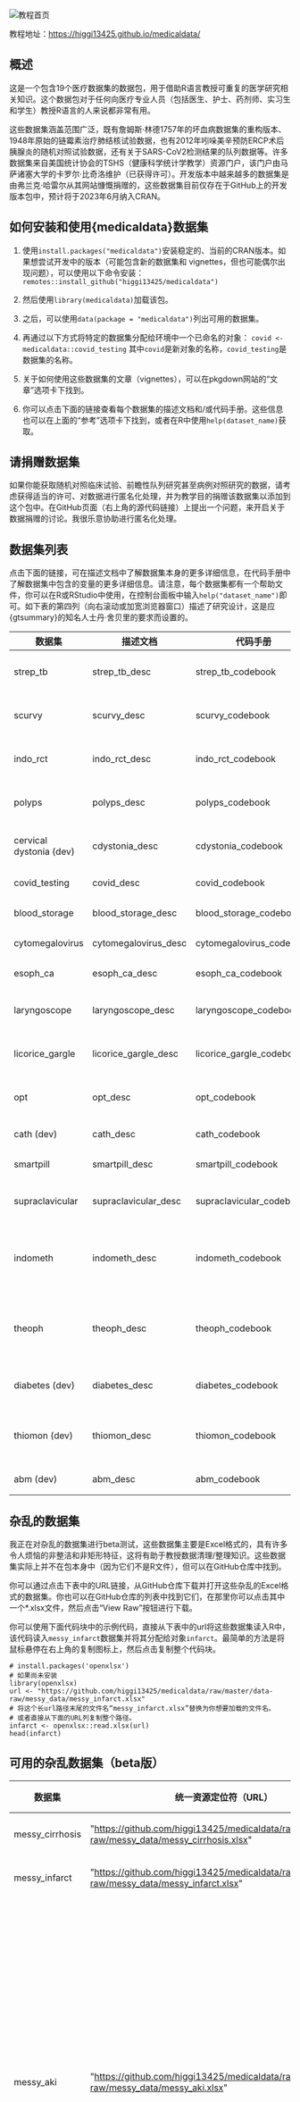 
![教程首页](https://files.mdnice.com/user/36552/f4affc63-a892-4d05-b718-42288d839a75.png)

教程地址：https://higgi13425.github.io/medicaldata/


## 概述

这是一个包含19个医疗数据集的数据包，用于借助R语言教授可重复的医学研究相关知识。这个数据包对于任何向医疗专业人员（包括医生、护士、药剂师、实习生和学生）教授R语言的人来说都非常有用。

这些数据集涵盖范围广泛，既有詹姆斯·林德1757年的坏血病数据集的重构版本、1948年原始的链霉素治疗肺结核试验数据，也有2012年吲哚美辛预防ERCP术后胰腺炎的随机对照试验数据，还有关于SARS-CoV2检测结果的队列数据等。许多数据集来自美国统计协会的TSHS（健康科学统计学教学）资源门户，该门户由马萨诸塞大学的卡罗尔·比奇洛维护（已获得许可）。开发版本中越来越多的数据集是由弗兰克·哈雷尔从其网站慷慨捐赠的，这些数据集目前仅存在于GitHub上的开发版本包中，预计将于2023年6月纳入CRAN。

## 如何安装和使用{medicaldata}数据集

1. 使用`install.packages("medicaldata")`安装稳定的、当前的CRAN版本。如果想尝试开发中的版本（可能包含新的数据集和 vignettes，但也可能偶尔出现问题），可以使用以下命令安装：`remotes::install_github("higgi13425/medicaldata")`

2. 然后使用`library(medicaldata)`加载该包。

3. 之后，可以使用`data(package = "medicaldata")`列出可用的数据集。

4. 再通过以下方式将特定的数据集分配给环境中一个已命名的对象：
`covid <- medicaldata::covid_testing`
其中`covid`是新对象的名称，`covid_testing`是数据集的名称。

5. 关于如何使用这些数据集的文章（vignettes），可以在pkgdown网站的“文章”选项卡下找到。

6. 你可以点击下面的链接查看每个数据集的描述文档和/或代码手册。这些信息也可以在上面的“参考”选项卡下找到，或者在R中使用`help(dataset_name)`获取。

## 请捐赠数据集
如果你能获取随机对照临床试验、前瞻性队列研究甚至病例对照研究的数据，请考虑获得适当的许可、对数据进行匿名化处理，并为教学目的捐赠该数据集以添加到这个包中。在GitHub页面（右上角的源代码链接）上提出一个问题，来开启关于数据捐赠的讨论。我很乐意协助进行匿名化处理。

## 数据集列表
点击下面的链接，可在描述文档中了解数据集本身的更多详细信息，在代码手册中了解数据集中包含的变量的更多详细信息。请注意，每个数据集都有一个帮助文件，你可以在R或RStudio中使用，在控制台面板中输入`help("dataset_name")`即可。如下表的第四列（向右滚动或加宽浏览器窗口）描述了研究设计，这是应{gtsummary}的知名人士丹·舍贝里的要求而设置的。

| 数据集 | 描述文档 | 代码手册 | 设计 |
| ---- | ---- | ---- | ---- |
| strep_tb | strep_tb_desc | strep_tb_codebook | 随机对照试验（RCT） |
| scurvy | scurvy_desc | scurvy_codebook | 随机对照试验（RCT） |
| indo_rct | indo_rct_desc | indo_rct_codebook | 随机对照试验（RCT） |
| polyps | polyps_desc | polyps_codebook | 随机对照试验（RCT） |
| cervical dystonia (dev) | cdystonia_desc | cdystonia_codebook | 随机对照试验（RCT） |
| covid_testing | covid_desc | covid_codebook | 回顾性横断面研究 |
| blood_storage | blood_storage_desc | blood_storage_codebook | 回顾性队列研究 |
| cytomegalovirus | cytomegalovirus_desc | cytomegalovirus_codebook | 回顾性队列研究 |
| esoph_ca | esoph_ca_desc | esoph_ca_codebook | 病例对照研究 |
| laryngoscope | laryngoscope_desc | laryngoscope_codebook | 随机对照试验（RCT） |
| licorice_gargle | licorice_gargle_desc | licorice_gargle_codebook | 随机对照试验（RCT） |
| opt | opt_desc | opt_codebook | 随机对照试验（RCT） |
| cath (dev) | cath_desc | cath_codebook | 回顾性队列研究 |
| smartpill | smartpill_desc | smartpill_codebook | 前瞻性队列研究 |
| supraclavicular | supraclavicular_desc | supraclavicular_codebook | 随机对照试验（RCT） |
| indometh | indometh_desc | indometh_codebook | 前瞻性队列药代动力学（PK）研究 |
| theoph | theoph_desc | theoph_codebook | 前瞻性队列药代动力学（PK）研究 |
| diabetes (dev) | diabetes_desc | diabetes_codebook | 前瞻性纵向队列研究 |
| thiomon (dev) | thiomon_desc | thiomon_codebook | 回顾性队列研究，适用于机器学习 |
| abm (dev) | abm_desc | abm_codebook | 回顾性队列研究 |

## 杂乱的数据集
我正在对杂乱的数据集进行beta测试，这些数据集主要是Excel格式的，具有许多令人烦恼的非整洁和非矩形特征，这将有助于教授数据清理/整理知识。这些数据集实际上并不在包本身中（因为它们不是R文件），但可以在GitHub仓库中找到。

你可以通过点击下表中的URL链接，从GitHub仓库下载并打开这些杂乱的Excel格式的数据集。你也可以在GitHub仓库的列表中找到它们，在那里你可以点击其中一个*.xlsx文件，然后点击“View Raw”按钮进行下载。

你可以使用下面代码块中的示例代码，直接从下表中的url将这些数据集读入R中，该代码读入`messy_infarct`数据集并将其分配给对象`infarct`。最简单的方法是将鼠标悬停在右上角的复制图标上，然后点击复制整个代码块。
```
# install.packages('openxlsx')
# 如果尚未安装
library(openxlsx)
url <- "https://github.com/higgi13425/medicaldata/raw/master/data-raw/messy_data/messy_infarct.xlsx"
# 将这个长url路径末尾的文件名“messy_infarct.xlsx”替换为你想要加载的文件名。
# 或者直接从下面的URL列复制整个路径。
infarct <- openxlsx::read.xlsx(url)
head(infarct)
```

## 可用的杂乱数据集（beta版）

| 数据集 | 统一资源定位符（URL） | 杂乱类型 |
| ---- | ---- | ---- |
| messy_cirrhosis | "https://github.com/higgi13425/medicaldata/raw/master/data-raw/messy_data/messy_cirrhosis.xlsx" | 数据透视表 |
| messy_infarct | "https://github.com/higgi13425/medicaldata/raw/master/data-raw/messy_data/messy_infarct.xlsx" | 数据透视表 |
| messy_aki | "https://github.com/higgi13425/medicaldata/raw/master/data-raw/messy_data/messy_aki.xlsx" | 唯一标识符、页眉和页脚行、空行和空列、杂乱的变量名、无单位、因子中的拼写错误、标题中的就诊日期、日期 |
| messy_bp | "https://github.com/higgi13425/medicaldata/raw/master/data-raw/messy_data/messy_bp.xlsx" | 合并和分离、无单位的变量、标题中的就诊编号、数据输入错误 |
| messy_glucose | "https://github.com/higgi13425/medicaldata/raw/master/data-raw/messy_data/messy_glucose.xlsx" | 因子、无单位的变量、标题中的就诊编号、页眉行、空行/列 |